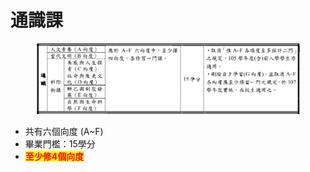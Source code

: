 # 通識課

<figure><img src="../.gitbook/assets/image (8).png" alt=""><figcaption></figcaption></figure>

* 共有六個向度 (A\~F)
* 畢業門檻：15學分
* <mark style="color:red;">**至少修4個向度**</mark>
